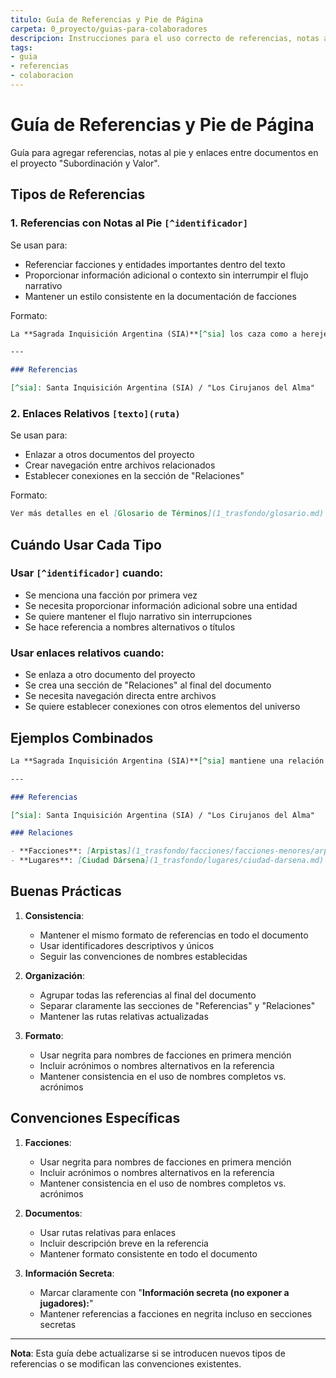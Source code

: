 ```yaml
---
titulo: Guía de Referencias y Pie de Página
carpeta: 0_proyecto/guias-para-colaboradores
descripcion: Instrucciones para el uso correcto de referencias, notas al pie y enlaces entre documentos en el proyecto SyV.
tags:
- guia
- referencias
- colaboracion
---
```


# Guía de Referencias y Pie de Página

Guía para agregar referencias, notas al pie y enlaces entre documentos en el proyecto "Subordinación y Valor".

## Tipos de Referencias

### 1. Referencias con Notas al Pie `[^identificador]`

Se usan para:
- Referenciar facciones y entidades importantes dentro del texto
- Proporcionar información adicional o contexto sin interrumpir el flujo narrativo
- Mantener un estilo consistente en la documentación de facciones

Formato:
```markdown
La **Sagrada Inquisición Argentina (SIA)**[^sia] los caza como a herejes.

---

### Referencias

[^sia]: Santa Inquisición Argentina (SIA) / "Los Cirujanos del Alma"
```

### 2. Enlaces Relativos `[texto](ruta)`

Se usan para:
- Enlazar a otros documentos del proyecto
- Crear navegación entre archivos relacionados
- Establecer conexiones en la sección de "Relaciones"

Formato:
```markdown
Ver más detalles en el [Glosario de Términos](1_trasfondo/glosario.md)
```

## Cuándo Usar Cada Tipo

### Usar `[^identificador]` cuando:
- Se menciona una facción por primera vez
- Se necesita proporcionar información adicional sobre una entidad
- Se quiere mantener el flujo narrativo sin interrupciones
- Se hace referencia a nombres alternativos o títulos

### Usar enlaces relativos cuando:
- Se enlaza a otro documento del proyecto
- Se crea una sección de "Relaciones" al final del documento
- Se necesita navegación directa entre archivos
- Se quiere establecer conexiones con otros elementos del universo

## Ejemplos Combinados

```markdown
La **Sagrada Inquisición Argentina (SIA)**[^sia] mantiene una relación tensa con los [Arpistas](1_trasfondo/facciones/facciones-menores/arpistas.md), mientras que los [Guardianes de la Memoria](1_trasfondo/facciones/facciones-menores/guardianes.md) operan en una zona gris.

---

### Referencias

[^sia]: Santa Inquisición Argentina (SIA) / "Los Cirujanos del Alma"

### Relaciones

- **Facciones**: [Arpistas](1_trasfondo/facciones/facciones-menores/arpistas.md) - Red internacional de preservadores de tecnología
- **Lugares**: [Ciudad Dársena](1_trasfondo/lugares/ciudad-darsena.md) - Base principal de operaciones
```

## Buenas Prácticas

1. **Consistencia**:
   - Mantener el mismo formato de referencias en todo el documento
   - Usar identificadores descriptivos y únicos
   - Seguir las convenciones de nombres establecidas

2. **Organización**:
   - Agrupar todas las referencias al final del documento
   - Separar claramente las secciones de "Referencias" y "Relaciones"
   - Mantener las rutas relativas actualizadas

3. **Formato**:
   - Usar negrita para nombres de facciones en primera mención
   - Incluir acrónimos o nombres alternativos en la referencia
   - Mantener consistencia en el uso de nombres completos vs. acrónimos

## Convenciones Específicas

1. **Facciones**:
   - Usar negrita para nombres de facciones en primera mención
   - Incluir acrónimos o nombres alternativos en la referencia
   - Mantener consistencia en el uso de nombres completos vs. acrónimos

2. **Documentos**:
   - Usar rutas relativas para enlaces
   - Incluir descripción breve en la referencia
   - Mantener formato consistente en todo el documento

3. **Información Secreta**:
   - Marcar claramente con "**Información secreta (no exponer a jugadores):**"
   - Mantener referencias a facciones en negrita incluso en secciones secretas

---

**Nota**: Esta guía debe actualizarse si se introducen nuevos tipos de referencias o se modifican las convenciones existentes.